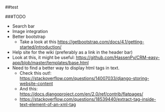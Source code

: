 ##test

###TODO
* Search bar
* Image integration
* Better bootstrap
    * Take a look at this https://getbootstrap.com/docs/4.1/getting-started/introduction/
* Help site for the wiki (preferably as a link in the header bar)
* Look at this, it might be useful: https://github.com/HassenPy/CRM-easy-app/blob/master/templates/base.html
* Need to find a better way to display html tags in text.
    * Check this out!: https://stackoverflow.com/questions/14007033/django-storing-website-content
    * And this: https://docs.djangoproject.com/en/2.0/ref/contrib/flatpages/
    * https://stackoverflow.com/questions/18539440/extract-tag-inside-text-element-of-an-xml-tag